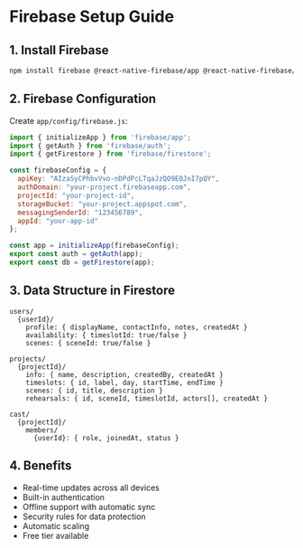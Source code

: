 # Firebase Setup Guide

## 1. Install Firebase

```bash
npm install firebase @react-native-firebase/app @react-native-firebase/auth @react-native-firebase/firestore
```

## 2. Firebase Configuration

Create `app/config/firebase.js`:

```javascript
import { initializeApp } from 'firebase/app';
import { getAuth } from 'firebase/auth';
import { getFirestore } from 'firebase/firestore';

const firebaseConfig = {
  apiKey: "AIzaSyCPhbvVvo-nDPdPcLTqaJzQO9E0JnI7pQY",
  authDomain: "your-project.firebaseapp.com",
  projectId: "your-project-id",
  storageBucket: "your-project.appspot.com",
  messagingSenderId: "123456789",
  appId: "your-app-id"
};

const app = initializeApp(firebaseConfig);
export const auth = getAuth(app);
export const db = getFirestore(app);
```

## 3. Data Structure in Firestore

```
users/
  {userId}/
    profile: { displayName, contactInfo, notes, createdAt }
    availability: { timeslotId: true/false }
    scenes: { sceneId: true/false }

projects/
  {projectId}/
    info: { name, description, createdBy, createdAt }
    timeslots: { id, label, day, startTime, endTime }
    scenes: { id, title, description }
    rehearsals: { id, sceneId, timeslotId, actors[], createdAt }
    
cast/
  {projectId}/
    members/
      {userId}: { role, joinedAt, status }
```

## 4. Benefits

- Real-time updates across all devices
- Built-in authentication
- Offline support with automatic sync
- Security rules for data protection
- Automatic scaling
- Free tier available
